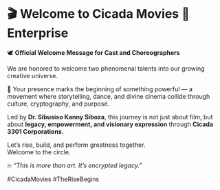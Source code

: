 # 🎬 Welcome to Cicada Movies 🎥 Enterprise

🕊️ **Official Welcome Message for Cast and Choreographers**

We are honored to welcome two phenomenal talents into our growing creative universe.

🌟 Your presence marks the beginning of something powerful — a movement where storytelling, dance, and divine cinema collide through culture, cryptography, and purpose.

Led by **Dr. Sibusiso Kanny Siboza**, this journey is not just about film, but about **legacy, empowerment, and visionary expression** through **Cicada 3301 Corporations**.

Let’s rise, build, and perform greatness together.  
Welcome to the circle.

🔥 _“This is more than art. It’s encrypted legacy.”_

#CicadaMovies #TheRiseBegins
